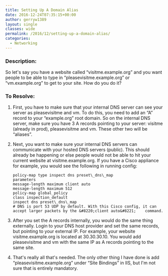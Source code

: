 ```yaml
---
title: Setting Up A Domain Alias
date: 2016-12-24T07:35:15+00:00
author: gerryw1389
layout: single
classes: wide
permalink: /2016/12/setting-up-a-domain-alias/
categories:
  - Networking
---
```

<!--more-->

### Description:

So let's say you have a website called &#8220;visitme.example.org&#8221; and you want people to be able to type in &#8220;pleasevisitme.example.org&#8221; or &#8220;vm.example.org&#8221; to get to your site. How do you do it?

### To Resolve:

1. First, you have to make sure that your internal DNS server can see your server as pleasevisitme and vm. To do this, you need to add an &#8220;A&#8221; record to your &#8220;example.org&#8221; root domain. So on the internal DNS server, make sure you have 3 A records pointing to your server: visitme (already in prod), pleasevisitme and vm. These other two will be &#8220;aliases&#8221;.

1. Next, you want to make sure your internal DNS servers can communicate with your hosted DNS servers (public). This should already be happening or else people would not be able to hit your current website at visitme.example.org. If you have a Cisco appliance for example, you would see the following in running config:

   ```escape
   policy-map type inspect dns preset\_dns\_map  
   parameters  
   message-length maximum client auto  
   message-length maximum 512  
   policy-map global_policy  
   class inspection_default  
   inspect dns preset\_dns\_map
   # DNS is port 53 UDP by default. With this Cisco config, it can accept larger packets by the &#8220;client auto&#8221;    command.
   ```



3. After you set the A records internally, you would do the same thing externally. Login to your DNS host provider and set the same records, but pointing to your external IP. For example, your website visitme.example.org is located at 30.30.30.10. You would add pleasevisitme and vm with the same IP as A records pointing to the same site.

4. That's really all that's needed. The only other thing I have done is add &#8220;pleasevisitme.example.org&#8221; under &#8220;Site Bindings&#8221; in IIS, but I'm not sure that is entirely mandatory.